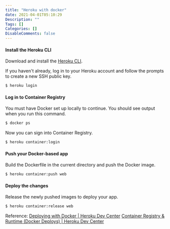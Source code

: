 ```yaml
---
title: "Heroku with docker"
date: 2021-04-01T05:10:29
Description: ""
Tags: []
Categories: []
DisableComments: false
---
```

#### Install the Heroku CLI

Download and install the  [Heroku CLI](https://devcenter.heroku.com/articles/heroku-command-line).

If you haven't already, log in to your Heroku account and follow the prompts to create a new SSH public key.
```bash
$ heroku login
```
#### Log in to Container Registry

You must have Docker set up locally to continue. You should see output when you run this command.
```bash
$ docker ps
```
Now you can sign into Container Registry.
```bash
$ heroku container:login
```
#### Push your Docker-based app

Build the Dockerfile in the current directory and push the Docker image.
```bash
$ heroku container:push web
```
#### Deploy the changes

Release the newly pushed images to deploy your app.
```bash
$ heroku container:release web
```
Reference:
[Deploying with Docker | Heroku Dev Center](https://devcenter.heroku.com/categories/deploying-with-docker)
[Container Registry & Runtime (Docker Deploys) | Heroku Dev Center](https://devcenter.heroku.com/articles/container-registry-and-runtime)


